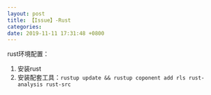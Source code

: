 ```yaml
---
layout: post
title: 【Issue】-Rust
categories: 
date: 2019-11-11 17:31:48 +0800
---
```


rust环境配置：
1. 安装rust
2. 安装配套工具：`rustup update && rustup coponent add rls rust-analysis rust-src`